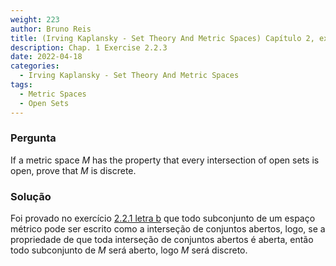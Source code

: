 ```yaml
---
weight: 223
author: Bruno Reis
title: (Irving Kaplansky - Set Theory And Metric Spaces) Capítulo 2, exercício 2.2.3
description: Chap. 1 Exercise 2.2.3
date: 2022-04-18
categories:
  - Irving Kaplansky - Set Theory And Metric Spaces
tags:
  - Metric Spaces
  - Open Sets
---
```

### Pergunta
If a metric space $M$ has the property that every intersection of open sets is open, prove that $M$ is discrete.

### Solução
Foi provado no exercício [2.2.1 letra b](../exercise-2.2.1) que todo subconjunto de um espaço métrico pode ser escrito como a interseção de conjuntos abertos, logo, se a propriedade de que toda interseção de conjuntos abertos é aberta, então todo subconjunto de $M$ será aberto, logo $M$ será discreto.